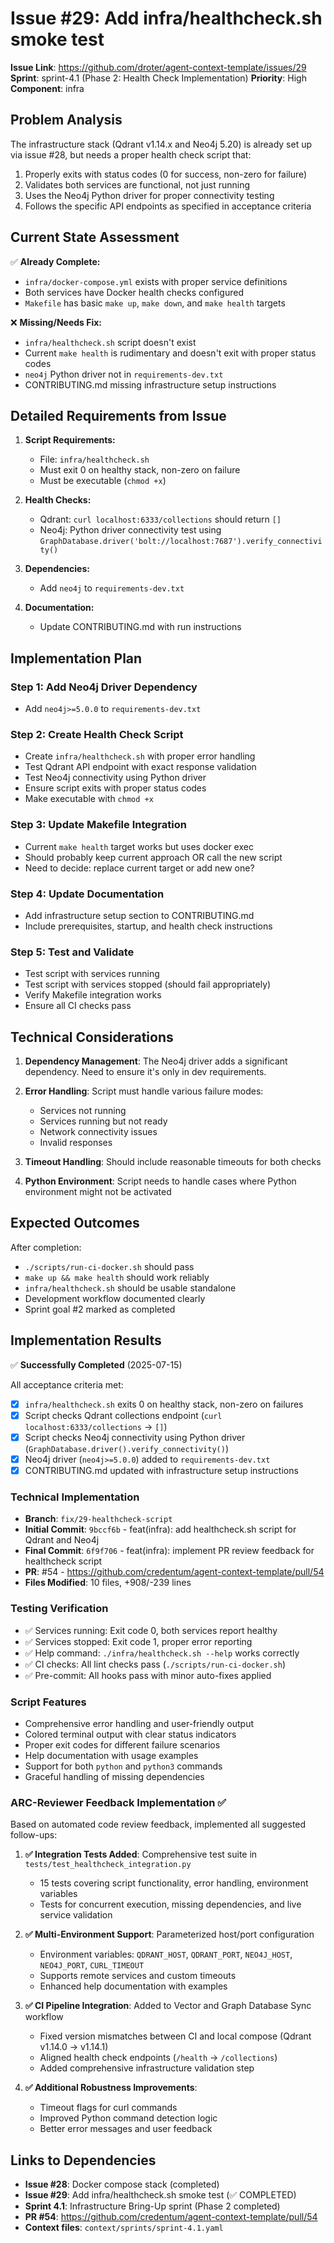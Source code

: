 # Issue #29: Add infra/healthcheck.sh smoke test

**Issue Link**: https://github.com/droter/agent-context-template/issues/29
**Sprint**: sprint-4.1 (Phase 2: Health Check Implementation)
**Priority**: High
**Component**: infra

## Problem Analysis

The infrastructure stack (Qdrant v1.14.x and Neo4j 5.20) is already set up via issue #28, but needs a proper health check script that:
1. Properly exits with status codes (0 for success, non-zero for failure)
2. Validates both services are functional, not just running
3. Uses the Neo4j Python driver for proper connectivity testing
4. Follows the specific API endpoints as specified in acceptance criteria

## Current State Assessment

✅ **Already Complete:**
- `infra/docker-compose.yml` exists with proper service definitions
- Both services have Docker health checks configured
- `Makefile` has basic `make up`, `make down`, and `make health` targets

❌ **Missing/Needs Fix:**
- `infra/healthcheck.sh` script doesn't exist
- Current `make health` is rudimentary and doesn't exit with proper status codes
- `neo4j` Python driver not in `requirements-dev.txt`
- CONTRIBUTING.md missing infrastructure setup instructions

## Detailed Requirements from Issue

1. **Script Requirements:**
   - File: `infra/healthcheck.sh`
   - Must exit 0 on healthy stack, non-zero on failure
   - Must be executable (`chmod +x`)

2. **Health Checks:**
   - Qdrant: `curl localhost:6333/collections` should return `[]`
   - Neo4j: Python driver connectivity test using `GraphDatabase.driver('bolt://localhost:7687').verify_connectivity()`

3. **Dependencies:**
   - Add `neo4j` to `requirements-dev.txt`

4. **Documentation:**
   - Update CONTRIBUTING.md with run instructions

## Implementation Plan

### Step 1: Add Neo4j Driver Dependency
- Add `neo4j>=5.0.0` to `requirements-dev.txt`

### Step 2: Create Health Check Script
- Create `infra/healthcheck.sh` with proper error handling
- Test Qdrant API endpoint with exact response validation
- Test Neo4j connectivity using Python driver
- Ensure script exits with proper status codes
- Make executable with `chmod +x`

### Step 3: Update Makefile Integration
- Current `make health` target works but uses docker exec
- Should probably keep current approach OR call the new script
- Need to decide: replace current target or add new one?

### Step 4: Update Documentation
- Add infrastructure setup section to CONTRIBUTING.md
- Include prerequisites, startup, and health check instructions

### Step 5: Test and Validate
- Test script with services running
- Test script with services stopped (should fail appropriately)
- Verify Makefile integration works
- Ensure all CI checks pass

## Technical Considerations

1. **Dependency Management**: The Neo4j driver adds a significant dependency. Need to ensure it's only in dev requirements.

2. **Error Handling**: Script must handle various failure modes:
   - Services not running
   - Services running but not ready
   - Network connectivity issues
   - Invalid responses

3. **Timeout Handling**: Should include reasonable timeouts for both checks

4. **Python Environment**: Script needs to handle cases where Python environment might not be activated

## Expected Outcomes

After completion:
- `./scripts/run-ci-docker.sh` should pass
- `make up && make health` should work reliably
- `infra/healthcheck.sh` should be usable standalone
- Development workflow documented clearly
- Sprint goal #2 marked as completed

## Implementation Results

✅ **Successfully Completed** (2025-07-15)

All acceptance criteria met:
- [x] `infra/healthcheck.sh` exits 0 on healthy stack, non-zero on failures
- [x] Script checks Qdrant collections endpoint (`curl localhost:6333/collections` → `[]`)
- [x] Script checks Neo4j connectivity using Python driver (`GraphDatabase.driver().verify_connectivity()`)
- [x] Neo4j driver (`neo4j>=5.0.0`) added to `requirements-dev.txt`
- [x] CONTRIBUTING.md updated with infrastructure setup instructions

### Technical Implementation
- **Branch**: `fix/29-healthcheck-script`
- **Initial Commit**: `9bccf6b` - feat(infra): add healthcheck.sh script for Qdrant and Neo4j
- **Final Commit**: `6f9f706` - feat(infra): implement PR review feedback for healthcheck script
- **PR**: #54 - https://github.com/credentum/agent-context-template/pull/54
- **Files Modified**: 10 files, +908/-239 lines

### Testing Verification
- ✅ Services running: Exit code 0, both services report healthy
- ✅ Services stopped: Exit code 1, proper error reporting
- ✅ Help command: `./infra/healthcheck.sh --help` works correctly
- ✅ CI checks: All lint checks pass (`./scripts/run-ci-docker.sh`)
- ✅ Pre-commit: All hooks pass with minor auto-fixes applied

### Script Features
- Comprehensive error handling and user-friendly output
- Colored terminal output with clear status indicators
- Proper exit codes for different failure scenarios
- Help documentation with usage examples
- Support for both `python` and `python3` commands
- Graceful handling of missing dependencies

### ARC-Reviewer Feedback Implementation ✅
Based on automated code review feedback, implemented all suggested follow-ups:

1. **✅ Integration Tests Added**: Comprehensive test suite in `tests/test_healthcheck_integration.py`
   - 15 tests covering script functionality, error handling, environment variables
   - Tests for concurrent execution, missing dependencies, and live service validation

2. **✅ Multi-Environment Support**: Parameterized host/port configuration
   - Environment variables: `QDRANT_HOST`, `QDRANT_PORT`, `NEO4J_HOST`, `NEO4J_PORT`, `CURL_TIMEOUT`
   - Supports remote services and custom timeouts
   - Enhanced help documentation with examples

3. **✅ CI Pipeline Integration**: Added to Vector and Graph Database Sync workflow
   - Fixed version mismatches between CI and local compose (Qdrant v1.14.0 → v1.14.1)
   - Aligned health check endpoints (`/health` → `/collections`)
   - Added comprehensive infrastructure validation step

4. **✅ Additional Robustness Improvements**:
   - Timeout flags for curl commands
   - Improved Python command detection logic
   - Better error messages and user feedback

## Links to Dependencies

- **Issue #28**: Docker compose stack (completed)
- **Issue #29**: Add infra/healthcheck.sh smoke test (✅ COMPLETED)
- **Sprint 4.1**: Infrastructure Bring-Up sprint (Phase 2 completed)
- **PR #54**: https://github.com/credentum/agent-context-template/pull/54
- **Context files**: `context/sprints/sprint-4.1.yaml`
